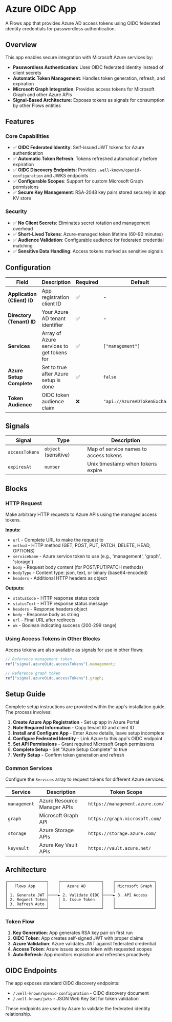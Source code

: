 # Azure OIDC App

A Flows app that provides Azure AD access tokens using OIDC federated identity credentials for passwordless authentication.

## Overview

This app enables secure integration with Microsoft Azure services by:

- **Passwordless Authentication**: Uses OIDC federated identity instead of client secrets
- **Automatic Token Management**: Handles token generation, refresh, and expiration
- **Microsoft Graph Integration**: Provides access tokens for Microsoft Graph and other Azure APIs
- **Signal-Based Architecture**: Exposes tokens as signals for consumption by other Flows entities

## Features

### Core Capabilities

- ✅ **OIDC Federated Identity**: Self-issued JWT tokens for Azure authentication
- ✅ **Automatic Token Refresh**: Tokens refreshed automatically before expiration
- ✅ **OIDC Discovery Endpoints**: Provides `.well-known/openid-configuration` and JWKS endpoints
- ✅ **Configurable Scopes**: Support for custom Microsoft Graph permissions
- ✅ **Secure Key Management**: RSA-2048 key pairs stored securely in app KV store

### Security

- ✅ **No Client Secrets**: Eliminates secret rotation and management overhead
- ✅ **Short-Lived Tokens**: Azure-managed token lifetime (60-90 minutes)
- ✅ **Audience Validation**: Configurable audience for federated credential matching
- ✅ **Sensitive Data Handling**: Access tokens marked as sensitive signals

## Configuration

| Field                       | Description                               | Required | Default                        |
| --------------------------- | ----------------------------------------- | -------- | ------------------------------ |
| **Application (Client) ID** | App registration client ID                | ✅       | -                              |
| **Directory (Tenant) ID**   | Your Azure AD tenant identifier           | ✅       | -                              |
| **Services**                | Array of Azure services to get tokens for | ✅       | `["management"]`               |
| **Azure Setup Complete**    | Set to true after Azure setup is done     | ✅       | `false`                        |
| **Token Audience**          | OIDC token audience claim                 | ❌       | `"api://AzureADTokenExchange"` |

## Signals

| Signal         | Type                 | Description                           |
| -------------- | -------------------- | ------------------------------------- |
| `accessTokens` | `object` (sensitive) | Map of service names to access tokens |
| `expiresAt`    | `number`             | Unix timestamp when tokens expire     |

## Blocks

### HTTP Request

Make arbitrary HTTP requests to Azure APIs using the managed access tokens.

**Inputs:**

- `url` - Complete URL to make the request to
- `method` - HTTP method (GET, POST, PUT, PATCH, DELETE, HEAD, OPTIONS)
- `serviceName` - Azure service token to use (e.g., 'management', 'graph', 'storage')
- `body` - Request body content (for POST/PUT/PATCH methods)
- `bodyType` - Content type: json, text, or binary (base64-encoded)
- `headers` - Additional HTTP headers as object

**Outputs:**

- `statusCode` - HTTP response status code
- `statusText` - HTTP response status message
- `headers` - Response headers object
- `body` - Response body as string
- `url` - Final URL after redirects
- `ok` - Boolean indicating success (200-299 range)

### Using Access Tokens in Other Blocks

Access tokens are also available as signals for use in other flows:

```javascript
// Reference management token
ref("signal.azureOidc.accessTokens").management;

// Reference graph token
ref("signal.azureOidc.accessTokens").graph;
```

## Setup Guide

Complete setup instructions are provided within the app's installation guide. The process involves:

1. **Create Azure App Registration** - Set up app in Azure Portal
2. **Note Required Information** - Copy tenant ID and client ID
3. **Install and Configure App** - Enter Azure details, leave setup incomplete
4. **Configure Federated Identity** - Link Azure to this app's OIDC endpoint
5. **Set API Permissions** - Grant required Microsoft Graph permissions
6. **Complete Setup** - Set "Azure Setup Complete" to true
7. **Verify Setup** - Confirm token generation and refresh

### Common Services

Configure the `Services` array to request tokens for different Azure services:

| Service      | Description                 | Token Scope                     |
| ------------ | --------------------------- | ------------------------------- |
| `management` | Azure Resource Manager APIs | `https://management.azure.com/` |
| `graph`      | Microsoft Graph API         | `https://graph.microsoft.com/`  |
| `storage`    | Azure Storage APIs          | `https://storage.azure.com/`    |
| `keyvault`   | Azure Key Vault APIs        | `https://vault.azure.net/`      |

## Architecture

```text
┌─────────────────┐    ┌──────────────────┐    ┌─────────────────┐
│   Flows App     │    │   Azure AD       │    │ Microsoft Graph │
│                 │    │                  │    │                 │
│ 1. Generate JWT ├────► 2. Validate OIDC ├────► 3. API Access   │
│ 2. Request Token│    │ 3. Issue Token   │    │                 │
│ 3. Refresh Auto │    │                  │    │                 │
└─────────────────┘    └──────────────────┘    └─────────────────┘
```

### Token Flow

1. **Key Generation**: App generates RSA key pair on first run
2. **OIDC Token**: App creates self-signed JWT with proper claims
3. **Azure Validation**: Azure validates JWT against federated credential
4. **Access Token**: Azure issues access token with requested scopes
5. **Auto Refresh**: App monitors expiration and refreshes proactively

## OIDC Endpoints

The app exposes standard OIDC discovery endpoints:

- `/.well-known/openid-configuration` - OIDC discovery document
- `/.well-known/jwks` - JSON Web Key Set for token validation

These endpoints are used by Azure to validate the federated identity relationship.
